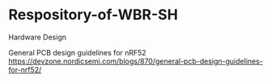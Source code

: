 # Respository-of-WBR-SH

Hardware Design

General PCB design guidelines for nRF52
https://devzone.nordicsemi.com/blogs/870/general-pcb-design-guidelines-for-nrf52/
